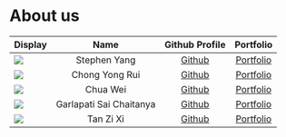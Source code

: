 # About us

Display |      Name      |              Github Profile               | Portfolio
--------|:--------------:|:-----------------------------------------:|:---------:
![](https://via.placeholder.com/100.png?text=Photo) | Stephen Yang | [Github](https://github.com/stephenkyang) | [Portfolio](team/stephenkyang.md)
![](https://via.placeholder.com/100.png?text=Photo) | Chong Yong Rui | [Github](https://github.com/chongyongrui) | [Portfolio](team/chongyongrui.md)
![](https://via.placeholder.com/100.png?text=Photo) | Chua Wei | [Github](https://github.com/pinyoko573) | [Portfolio](team/pinyoko573.md)
![](https://via.placeholder.com/100.png?text=Photo) | Garlapati Sai Chaitanya | [Github](https://github.com/SaiChaitanya13) | [Portfolio]()
![](https://via.placeholder.com/100.png?text=Photo) | Tan Zi Xi | [Github](https://github.com/tzixi) | [Portfolio](team/tzixi.md)

